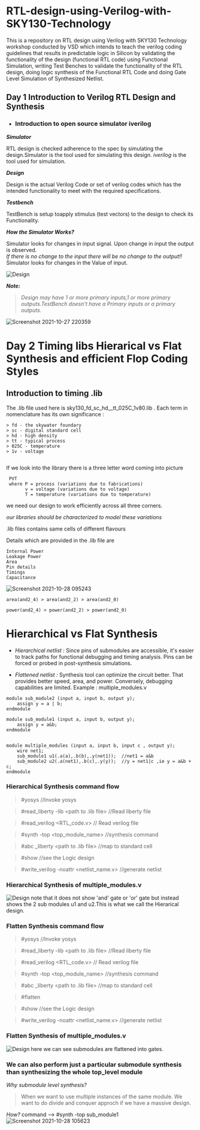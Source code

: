 
# RTL-design-using-Verilog-with-SKY130-Technology

This is a repository on RTL design using Verilog with SKY130 Technology workshop conducted by VSD which intends to teach the verilog coding guidelines that results in predictable logic in Silicon by validating the functionality of the design (functional RTL code)  using Functional Simulation, writing Test Benches to validate the functionality of the RTL design, doing logic synthesis of the Functional RTL Code and doing Gate Level Simulation of  Synthesized Netlist.
 
## Day 1 Introduction to Verilog RTL Design and Synthesis

* ### Introduction to open source simulator iverilog

***Simulator***

RTL design is checked adherence to the spec by simulating the design.Simulator is the tool used for simulating this design.
*iverilog* is the tool used for simulation.

***Design***

Design is the actual Verilog Code or set of verilog codes which has the intended functionality to meet with the required specifications.

***Testbench***

TestBench is setup toapply stimulus (test vectors) to the design to check its Functionality.

***How the Simulator Works?***

Simulator looks for changes in input signal.  Upon change in input the output is observed.  
*If there is no change to the input there will be no change to the output!!*
Simulator looks for changes in the Value of input.

![Design](https://user-images.githubusercontent.com/84860957/120113197-056a3100-c197-11eb-89a3-6cd78ab1ba34.JPG)

***Note:***
> _Design may have 1 or more primary inputs,1 or more primary outputs.TestBench doesn't have a Primary inputs or a primary outputs._

![Screenshot 2021-10-27 220359](https://user-images.githubusercontent.com/93269502/139107705-e56e9182-d64d-47ff-855f-039e85b179f3.png)

 

# Day 2 Timing libs Hierarical vs Flat Synthesis and efficient Flop Coding Styles

## Introduction to timing .lib

The .lib file used here is  sky130_fd_sc_hd__tt_025C_1v80.lib .
Each term in nomenclature has its own significance :
```
> fd - the skywater foundary
> sc - digital standard cell
> hd - high density
> tt - typical process
> 025C - temperature
> 1v - voltage
 
 ```
If we look into the library there is a three letter word coming into picture
```
 PVT
 where P = process (variations due to fabrications)
       v = voltage (variations due to voltage)
       T = temperature (variations due to temperature)

```
we need our design to work efficiently across all three corners.

*our libraries should be characterized to model these variations*

.lib files contains same cells of different flavours

Details which are provided in the .lib file are
```
Internal Power
Leakage Power
Area
Pin details
Timings
Capacitance
```
![Screenshot 2021-10-28 095243](https://user-images.githubusercontent.com/93269502/139186128-1233cb37-a332-4c22-b95c-61ca6caebb0e.png)


```
area(and2_4) > area(and2_2) > area(and2_0)

power(and2_4) > power(and2_2) > power(and2_0)

```
# Hierarchical vs Flat Synthesis

* *Hierarchical netlist :* Since pins of submodules are accessible, it's easier to track paths for functional debugging and timing analysis. Pins can be forced or probed in post-synthesis simulations.

* *Flattened netlist :* Synthesis tool can optimize the circuit better. That provides better speed, area, and power. Conversely, debugging capabilities are limited.
Example : multiple_modules.v

```
module sub_module2 (input a, input b, output y);
	assign y = a | b;
endmodule

module sub_module1 (input a, input b, output y);
	assign y = a&b;
endmodule


module multiple_modules (input a, input b, input c , output y);
	wire net1;
	sub_module1 u1(.a(a),.b(b),.y(net1));  //net1 = a&b
	sub_module2 u2(.a(net1),.b(c),.y(y));  //y = net1|c ,ie y = a&b + c;
endmodule
 ```

 ### Hierarchical Synthesis command flow
> #yosys         //Invoke yosys

> #read_liberty -lib <path to .lib file>  //Read liberty file

> #read_verilog <RTL_code.v>      // Read verilog file

> #synth -top <top_module_name>     //synthesis command

> #abc _liberty <path to .lib file>  //map to standard cell

> #show  //see the Logic design

> #write_verilog -noattr <netlist_name.v>  //generate netlist

### Hierarchical Synthesis of multiple_modules.v
![Design](https://user-images.githubusercontent.com/84860957/120082318-e0ff4d80-c0df-11eb-8e55-d167fa8fb90d.JPG)
note that it does not show 'and' gate or 'or' gate but instead shows the 2 sub modules u1 and u2.This is what we call the Hierarical design.

### Flatten Synthesis command flow
> #yosys         //Invoke yosys

> #read_liberty -lib <path to .lib file>  //Read liberty file

> #read_verilog <RTL_code.v>      // Read verilog file

> #synth -top <top_module_name>     //synthesis command

> #abc _liberty <path to .lib file>  //map to standard cell

> #flatten

> #show  //see the Logic design

> #write_verilog -noattr <netlist_name.v>  //generate netlist

### Flatten Synthesis of multiple_modules.v
![Design](https://user-images.githubusercontent.com/84860957/120082884-16f20100-c0e3-11eb-8e9f-f2e96955816a.JPG)
here we can see submodules are flattened into gates.

### We can also perform just a particular submodule synthesis than synthesizing the whole top_level module

*Why submodule level synthesis?*
> When we want to use multiple instances of the same module.
> We want to do divide and conquer approch if we have a massive design.

*How?*
command --> #synth -top sub_module1
![Screenshot 2021-10-28 105623](https://user-images.githubusercontent.com/93269502/139191937-02ea176d-8f6b-4be0-87fb-4d352b3a142b.png)
